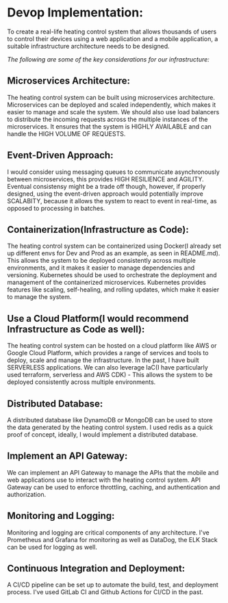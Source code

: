 # Devop Implementation:

To create a real-life heating control system that allows thousands of users to control their devices using a web application and a mobile application, a suitable infrastructure architecture needs to be designed.

*The following are some of the key considerations for our infrastructure:*

## Microservices Architecture:

The heating control system can be built using microservices architecture. Microservices can be deployed and scaled independently, which makes it easier to manage and scale the system.
We should also use load balancers to distribute the incoming requests across the multiple instances of the microservices. It ensures that the system is HIGHLY AVAILABLE and can handle the HIGH VOLUME OF REQUESTS.

## Event-Driven Approach:

I would consider using messaging queues to communicate asynchronously between microservices, this provides HIGH RESILIENCE and AGILITY.
Eventual consistensy might be a trade off though, however, if properly designed, using the event-driven approach would potentially improve SCALABITY, because it allows the system to react to event in real-time, as opposed to processing in batches.

## Containerization(Infrastructure as Code): 

The heating control system can be containerized using Docker(I already set up different envs for Dev and Prod as an example, as seen in README.md).
This allows the system to be deployed consistently across multiple environments, and it makes it easier to manage dependencies and versioning.
Kubernetes should be used to orchestrate the deployment and management of the containerized microservices. Kubernetes provides features like scaling, self-healing, and rolling updates, which make it easier to manage the system.

## Use a Cloud Platform(I would recommend Infrastructure as Code as well):

The heating control system can be hosted on a cloud platform like AWS or Google Cloud Platform, which provides a range of services and tools to deploy, scale and manage the infrastructure. In the past, I have built SERVERLESS applications. We can also leverage IaC(I have particularly used terraform, serverless and AWS CDK) - This allows the system to be deployed consistently across multiple environments.

## Distributed Database:

A distributed database like DynamoDB or MongoDB can be used to store the data generated by the heating control system. I used redis as a quick proof of concept, ideally, I would implement a distributed database.

## Implement an API Gateway:

We can implement an API Gateway to manage the APIs that the mobile and web applications use to interact with the heating control system. API Gateway can be used to enforce throttling, caching, and authentication and authorization.


## Monitoring and Logging:

Monitoring and logging are critical components of any architecture. I've Prometheus and Grafana for monitoring as well as DataDog, the ELK Stack can be used for logging as well.

## Continuous Integration and Deployment:

A CI/CD pipeline can be set up to automate the build, test, and deployment process. I've used GitLab CI and Github Actions for CI/CD in the past.
